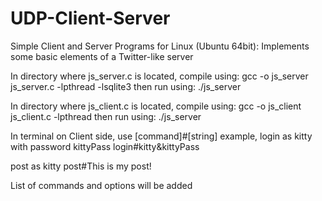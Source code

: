 # UDP-Client-Server
 Simple Client and Server Programs for Linux (Ubuntu 64bit): Implements some basic elements of a Twitter-like server

In directory where js_server.c is located, compile using:
gcc -o js_server js_server.c -lpthread -lsqlite3
then run using:
./js_server

In directory where js_client.c is located, compile using:
gcc -o js_client js_client.c -lpthread
then run using:
./js_server

In terminal on Client side, use
[command]#[string]
example, login as kitty with password kittyPass
login#kitty&kittyPass

post as kitty
post#This is my post!

List of commands and options will be added